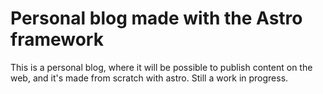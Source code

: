 # Personal blog made with the Astro framework

This is a personal blog, where it will be possible to publish content on the web, and it's made from scratch with astro.
Still a work in progress.
